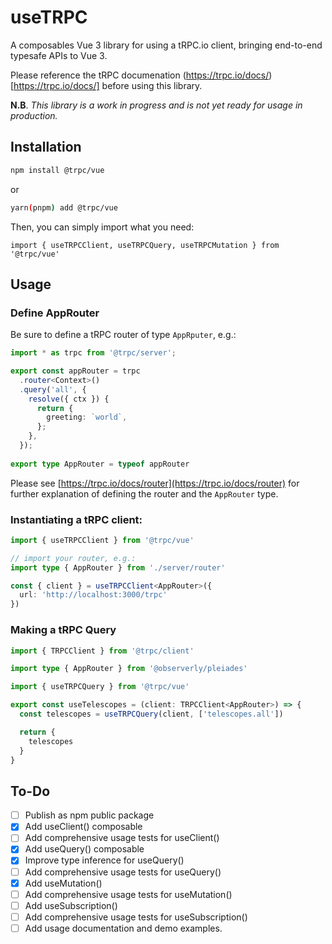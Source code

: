 # useTRPC

A composables Vue 3 library for using a tRPC.io client, bringing end-to-end typesafe APIs to Vue 3.

Please reference the tRPC documenation (https://trpc.io/docs/)[https://trpc.io/docs/] before using this library.

**N.B**. *This library is a work in progress and is not yet ready for usage in production.*

## Installation

```bash
npm install @trpc/vue
```

or

```bash
yarn(pnpm) add @trpc/vue
```

Then, you can simply import what you need:

```
import { useTRPCClient, useTRPCQuery, useTRPCMutation } from '@trpc/vue'
```

## Usage

### Define AppRouter

Be sure to define a tRPC router of type `AppRputer`, e.g.:

```ts
import * as trpc from '@trpc/server';

export const appRouter = trpc
  .router<Context>()
  .query('all', {
    resolve({ ctx }) {
      return {
        greeting: `world`,
      };
    },
  });
  
export type AppRouter = typeof appRouter
```

Please see [https://trpc.io/docs/router](https://trpc.io/docs/router) for further explanation of defining the router and the `AppRouter` type.

### Instantiating a tRPC client:

```ts
import { useTRPCClient } from '@trpc/vue'

// import your router, e.g.:
import type { AppRouter } from './server/router'

const { client } = useTRPCClient<AppRouter>({
  url: 'http://localhost:3000/trpc'
})
```

### Making a tRPC Query

```ts
import { TRPCClient } from '@trpc/client'

import type { AppRouter } from '@observerly/pleiades'

import { useTRPCQuery } from '@trpc/vue'

export const useTelescopes = (client: TRPCClient<AppRouter>) => {
  const telescopes = useTRPCQuery(client, ['telescopes.all'])

  return {
    telescopes
  }
}
```

## To-Do

- [ ] Publish as npm public package
- [X] Add useClient() composable
- [ ] Add comprehensive usage tests for useClient()
- [X] Add useQuery() composable
- [X] Improve type inference for useQuery()
- [ ] Add comprehensive usage tests for useQuery()
- [X] Add useMutation()
- [ ] Add comprehensive usage tests for useMutation()
- [ ] Add useSubscription()
- [ ] Add comprehensive usage tests for useSubscription()
- [ ] Add usage documentation and demo examples.
